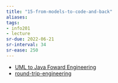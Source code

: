 ```yaml
---
title: "15-from-models-to-code-and-back"
aliases: 
tags: 
- info201
- lecture
sr-due: 2022-06-21
sr-interval: 34
sr-ease: 250
---
```


- [UML to Java Foward Engineering](notes/uml-java-forward-engineering.md)
- [round-trip-engineering](notes/round-trip-engineering.md)